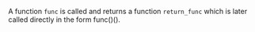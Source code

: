 A function `func` is called and returns a function `return_func` which is later called directly in the form func()().
